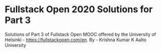 # Fullstack Open 2020 Solutions for Part 3
Solutions of Part 3 of Fullstack Open MOOC offered by the University of Helsinki - https://fullstackopen.com/en. 
By - 
Krishna Kumar K
Aalto University
